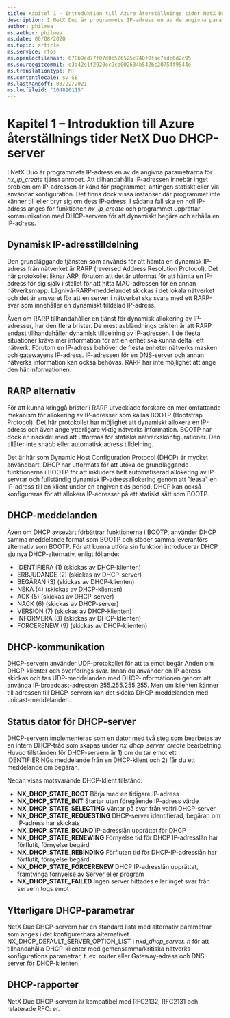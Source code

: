 ```yaml
---
title: Kapitel 1 – Introduktion till Azure återställnings tider NetX Duo DHCP-server
description: I NetX Duo är programmets IP-adress en av de angivna parametrarna för *nx_ip_create* tjänst anropet.
author: philmea
ms.author: philmea
ms.date: 06/08/2020
ms.topic: article
ms.service: rtos
ms.openlocfilehash: 678b9ed77f07d0b526525c740f0fae7adc6d2c95
ms.sourcegitcommit: e3d42e1f2920ec9cb002634b542bc20754f9544e
ms.translationtype: MT
ms.contentlocale: sv-SE
ms.lasthandoff: 03/22/2021
ms.locfileid: "104826115"
---
```

# <a name="chapter-1---introduction-to-azure-rtos-netx-duo-dhcp-server"></a>Kapitel 1 – Introduktion till Azure återställnings tider NetX Duo DHCP-server

I NetX Duo är programmets IP-adress en av de angivna parametrarna för *nx_ip_create* tjänst anropet. Att tillhandahålla IP-adressen innebär inget problem om IP-adressen är känd för programmet, antingen statiskt eller via användar konfiguration. Det finns dock vissa instanser där programmet inte känner till eller bryr sig om dess IP-adress. I sådana fall ska en noll IP-adress anges för funktionen *nx_ip_create* och programmet upprättar kommunikation med DHCP-servern för att dynamiskt begära och erhålla en IP-adress.

## <a name="dynamic-ip-address-assignment"></a>Dynamisk IP-adresstilldelning

Den grundläggande tjänsten som används för att hämta en dynamisk IP-adress från nätverket är RARP (reversed Address Resolution Protocol). Det här protokollet liknar ARP, förutom att det är utformat för att hämta en IP-adress för sig själv i stället för att hitta MAC-adressen för en annan nätverksmapp. Lågnivå-RARP-meddelandet skickas i det lokala nätverket och det är ansvaret för att en server i nätverket ska svara med ett RARP-svar som innehåller en dynamiskt tilldelad IP-adress.

Även om RARP tillhandahåller en tjänst för dynamisk allokering av IP-adresser, har den flera brister. De mest avbländnings bristen är att RARP endast tillhandahåller dynamisk tilldelning av IP-adressen. I de flesta situationer krävs mer information för att en enhet ska kunna delta i ett nätverk. Förutom en IP-adress behöver de flesta enheter nätverks masken och gatewayens IP-adress. IP-adressen för en DNS-server och annan nätverks information kan också behövas. RARP har inte möjlighet att ange den här informationen.

## <a name="rarp-alternatives"></a>RARP alternativ

För att kunna kringgå brister i RARP utvecklade forskare en mer omfattande mekanism för allokering av IP-adresser som kallas BOOTP (Bootstrap Protocol). Det här protokollet har möjlighet att dynamiskt allokera en IP-adress och även ange ytterligare viktig nätverks information. BOOTP har dock en nackdel med att utformas för statiska nätverkskonfigurationer. Den tillåter inte snabb eller automatisk adress tilldelning.

Det är här som Dynamic Host Configuration Protocol (DHCP) är mycket användbart. DHCP har utformats för att utöka de grundläggande funktionerna i BOOTP för att inkludera helt automatiserad allokering av IP-servrar och fullständig dynamisk IP-adressallokering genom att "leasa" en IP-adress till en klient under en angiven tids period. DHCP kan också konfigureras för att allokera IP-adresser på ett statiskt sätt som BOOTP.

## <a name="dhcp-messages"></a>DHCP-meddelanden

Även om DHCP avsevärt förbättrar funktionerna i BOOTP, använder DHCP samma meddelande format som BOOTP och stöder samma leverantörs alternativ som BOOTP. För att kunna utföra sin funktion introducerar DHCP sju nya DHCP-alternativ, enligt följande:

- IDENTIFIERA (1) (skickas av DHCP-klienten)
- ERBJUDANDE (2) (skickas av DHCP-server)
- BEGÄRAN (3) (skickas av DHCP-klienten)
- NEKA (4) (skickas av DHCP-klienten)
- ACK (5) (skickas av DHCP-server)
- NACK (6) (skickas av DHCP-server)
- VERSION (7) (skickas av DHCP-klienten)
- INFORMERA (8) (skickas av DHCP-klienten)
- FORCERENEW (9) (skickas av DHCP-klienten)

## <a name="dhcp-communication"></a>DHCP-kommunikation

DHCP-servern använder UDP-protokollet för att ta emot begär Anden om DHCP-klienter och överförings svar. Innan du använder en IP-adress skickas och tas UDP-meddelanden med DHCP-informationen genom att använda IP-broadcast-adressen 255.255.255.255. Men om klienten känner till adressen till DHCP-servern kan det skicka DHCP-meddelanden med unicast-meddelanden.

## <a name="dhcp-server-state-machine"></a>Status dator för DHCP-server

DHCP-servern implementeras som en dator med två steg som bearbetas av en intern DHCP-tråd som skapas under *nx_dhcp_server_create* bearbetning. Huvud tillstånden för DHCP-servern är 1) om du tar emot ett IDENTIFIERINGs meddelande från en DHCP-klient och 2) får du ett meddelande om begäran.

Nedan visas motsvarande DHCP-klient tillstånd:

- **NX_DHCP_STATE_BOOT** Börja med en tidigare IP-adress
- **NX_DHCP_STATE_INIT** Startar utan föregående IP-adress värde
- **NX_DHCP_STATE_SELECTING** Väntar på svar från valfri DHCP-server
- **NX_DHCP_STATE_REQUESTING** DHCP-server identifierad, begäran om IP-adress har skickats
- **NX_DHCP_STATE_BOUND** IP-adresslån upprättat för DHCP
- **NX_DHCP_STATE_RENEWING** Förnyelse tid för DHCP IP-adresslån har förflutit, förnyelse begärd
- **NX_DHCP_STATE_REBINDING** Förfluten tid för DHCP-IP-adresslån har förflutit, förnyelse begärd
- **NX_DHCP_STATE_FORCERENEW** DHCP IP-adresslån upprättat, framtvinga förnyelse av Server eller program
- **NX_DHCP_STATE_FAILED** Ingen server hittades eller inget svar från servern togs emot

## <a name="dhcp-additional-parameters"></a>Ytterligare DHCP-parametrar

NetX Duo DHCP-servern har en standard lista med alternativ parametrar som anges i det konfigurerbara alternativet NX_DHCP_DEFAULT_SERVER_OPTION_LIST i *nxd_dhcp_server. h* för att tillhandahålla DHCP-klienter med gemensamma/kritiska nätverks konfigurations parametrar, t. ex. router eller Gateway-adress och DNS-server för DHCP-klienten.

## <a name="dhcp-rfcs"></a>DHCP-rapporter

NetX Duo DHCP-servern är kompatibel med RFC2132, RFC2131 och relaterade RFC: er.
